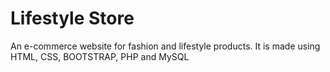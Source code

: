 # Lifestyle Store
An e-commerce website for fashion and lifestyle products.
It is made using HTML, CSS, BOOTSTRAP, PHP and MySQL
